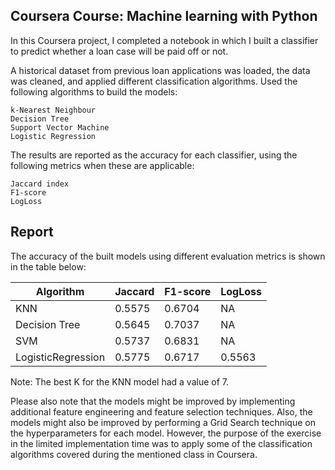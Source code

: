## Coursera Course: Machine learning with Python

In this Coursera project, I completed a notebook in which I built a classifier to predict whether a loan case will be paid off or not. 

A historical dataset from previous loan applications was loaded, the data was cleaned, and applied different classification algorithms. 
Used the following algorithms to build the models:

    k-Nearest Neighbour
    Decision Tree
    Support Vector Machine
    Logistic Regression

The results are reported as the accuracy for each classifier, using the following metrics when these are applicable:

    Jaccard index
    F1-score
    LogLoss

## Report

The accuracy of the built models using different evaluation metrics is shown in the table below:

| Algorithm          | Jaccard | F1-score | LogLoss |
| ------------------ | ------- | -------- | ------- |
| KNN                | 0.5575  | 0.6704   | NA      |
| Decision Tree      | 0.5645  | 0.7037   | NA      |
| SVM                | 0.5737  | 0.6831   | NA      |
| LogisticRegression | 0.5775  | 0.6717   | 0.5563  |

Note: The best K for the KNN model had a value of 7.

Please also note that the models might be improved by implementing additional feature engineering and feature selection techniques. Also, the models might also be improved by performing a Grid Search technique on the hyperparameters for each model. However, the purpose of the exercise in the limited implementation time was to apply some of the classification algorithms covered during the mentioned class in Coursera.

